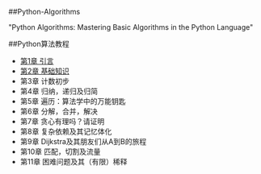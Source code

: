 ##Python-Algorithms

"Python Algorithms: Mastering Basic Algorithms in the Python Language"




##Python算法教程
- [第1章  引言](/Chapter1)
- [第2章  基础知识](/Chapter2)
- 第3章  计数初步
- 第4章  归纳，递归及归简
- 第5章  遍历：算法学中的万能钥匙
- 第6章  分解，合并，解决
- 第7章  贪心有理吗？请证明
- 第8章  复杂依赖及其记忆体化
- 第9章  Dijkstra及其朋友们从A到B的旅程
- 第10章 匹配，切割及流量
- 第11章 困难问题及其（有限）稀释
